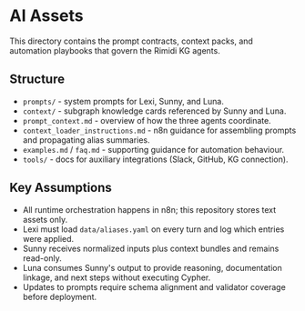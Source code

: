 # AI Assets

This directory contains the prompt contracts, context packs, and automation playbooks that govern the Rimidi KG agents.

## Structure
- `prompts/` - system prompts for Lexi, Sunny, and Luna.
- `context/` - subgraph knowledge cards referenced by Sunny and Luna.
- `prompt_context.md` - overview of how the three agents coordinate.
- `context_loader_instructions.md` - n8n guidance for assembling prompts and propagating alias summaries.
- `examples.md` / `faq.md` - supporting guidance for automation behaviour.
- `tools/` - docs for auxiliary integrations (Slack, GitHub, KG connection).

## Key Assumptions
- All runtime orchestration happens in n8n; this repository stores text assets only.
- Lexi must load `data/aliases.yaml` on every turn and log which entries were applied.
- Sunny receives normalized inputs plus context bundles and remains read-only.
- Luna consumes Sunny's output to provide reasoning, documentation linkage, and next steps without executing Cypher.
- Updates to prompts require schema alignment and validator coverage before deployment.
